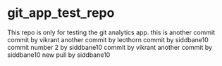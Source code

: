 # git_app_test_repo
This repo is only for testing the git analytics app.
this is another commit
commit by vikrant
another commit by leothorn
commit by siddbane10
commit number 2 by siddbane10
commit by vikrant
another commit by siddbane10
new pull by siddbane10
